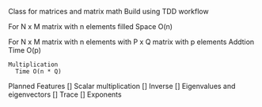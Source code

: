 Class for matrices and matrix math
Build using TDD workflow

For N x M matrix with n elements filled 
  Space O(n)
  
For N x M matrix with n elements with P x Q matrix with p elements
  Addtion
    Time O(p)

    Multiplication
      Time O(n * Q)


Planned Features 
  [] Scalar multiplication
  [] Inverse 
  [] Eigenvalues and eigenvectors
  [] Trace
  [] Exponents